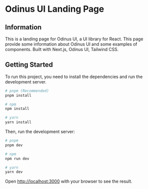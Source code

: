 # Odinus UI Landing Page

## Information

This is a landing page for Odinus UI, a UI library for React.
This page provide some information about Odinus UI and some examples of components.
Built with Next.js, Odinus UI, Tailwind CSS.

## Getting Started

To run this project, you need to install the dependencies and run the development server.

```bash
# pnpm (Recommended)
pnpm install

# npm
npm install

# yarn
yarn install
```

Then, run the development server:

```bash
# pnpm
pnpm dev

# npm
npm run dev

# yarn
yarn dev
```

Open [http://localhost:3000](http://localhost:3000) with your browser to see the result.
